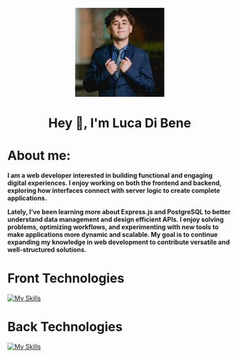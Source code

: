 <p align="center">
    <img width="200" src="img/Me.jpg">
</p>

<h1 align="center">Hey 👋, I'm Luca Di Bene</h1>
<h1>About me:</h1>
<b>I am a web developer interested in building functional and engaging digital experiences. I enjoy working on both the frontend and backend, exploring how interfaces connect with server logic to create complete applications.<br>

Lately, I’ve been learning more about Express.js and PostgreSQL to better understand data management and design efficient APIs. I enjoy solving problems, optimizing workflows, and experimenting with new tools to make applications more dynamic and scalable. My goal is to continue expanding my knowledge in web development to contribute versatile and well-structured solutions.</b>

<h1>Front Technologies</h1>

[![My Skills](https://skillicons.dev/icons?i=html,css,js,react)](https://skillicons.dev)

<h1>Back Technologies</h1>

[![My Skills](https://skillicons.dev/icons?i=express,postgres)](https://skillicons.dev)
